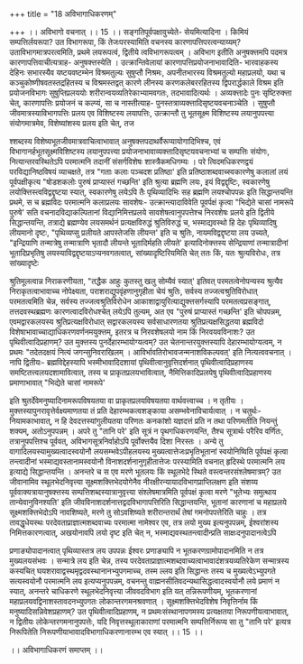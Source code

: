 +++
title = "18 अविभागाधिकरणम्"

+++
।। अविभागो वचनात् ।। 15 ।। सङ्गतिपूर्वपक्षावुच्येते- सेयमित्यादिना । किमियं सम्पत्तिर्लयरूपा? उत विभागरूपा, किं तेजःपरस्यामिति वचनस्य कारणापत्तिपरत्वन्याय्यम्? उताविभागमात्रपरत्वमिति, प्रथमे लयरूपत्वं, द्वितीये त्वविभागरूपत्वम् । अविभाग इतीति अनुषक्त्तमपि पदमत्र कारणापत्तिवाचीत्यत्राह- अनुषक्त्तस्येति । उत्क्रान्तिवेलायां कारणापत्तिप्रयोजनाभावादिति- भारवाहकस्य देहिनः सभारस्यैव यष्टयवष्टम्भेन विश्रमतुल्यः सुषुप्तौ निश्रमः, अपनीतभारस्य विश्रमतुल्यो महाप्रलयो, यथा च कञ्चुकोष्णीषवतस्तद्रहितस्य च विश्रमस्तद्वत् कारणे लीनस्य करणकलेबररहितस्य द्विपरार्द्धकाले विश्रम इति प्रयोजनविभागः सुषुप्तिप्रलययोः शरीरान्वयव्यतिरेकाभ्यामवगतः, तदभावादित्यर्थः । अव्यक्त्तादेः पुनः सृष्टिरुक्त्ता चेत्, कारणापत्तिः प्रयोजनं च कल्प्यं, सा च नास्तीत्याह- पुनस्तत्राव्यक्त्तादिसृष्टयवचनाञ्चेति । सुषुप्तौ जीवमात्रस्याविभागपत्तिः प्रलय एव विशिष्टस्य लयापत्तिः, उत्क्रान्तौ तु भूतसूक्ष्म विशिष्टस्य लयानुपपत्त्या संयोगमात्रमेव, विशेष्यांशस्य प्रलय इति चेत्, तज

श्शब्दस्य विशेष्यभूतजीवमात्रवाचित्वाभावात् अनुषक्त्तपदाथर्वैरूप्यायोगादिभिश्च, एवं विभागानर्हभूतसूक्ष्मविशिष्टस्य लयानुपपत्त्या प्रयोजनाभावाव्यक्त्तादिसृष्टयवचनाभ्यां च सम्पत्तिः संयोगः, नित्यान्तरवस्थितेऽपि परमात्मनि तदानीं संसर्गविशेषः शास्त्रैकमधिगम्यः । परे त्विदमधिकरणद्वयं परविद्यानिष्ठविषयं व्याचक्षते, तत्र "गताः कलाः पञ्चदश प्रतिष्ठा' इति प्रतिष्ठाशब्दवाच्स्वकारणेषु कलालां लयं पूर्वपक्षीकृत्य "षोडशकलोः पुरुषं प्राप्यास्तं गच्छन्ति' इति श्रुत्या ब्रह्मणि लयः, इयं विद्वद्दृष्टिः, स्वकारणेषु लयोक्त्तिस्त्वविद्वद्दृष्टया स्यात्, स्वकारणेषु लयेऽपि तैः पृथिव्यादिभिः सह ब्रह्मणि लयश्चोपपन्नः इति सिद्धान्तयन्ति प्रथमे, स च ब्रह्मविदः परमात्मनि कलाप्रलयः सावशेषः- उत्क्रान्त्यादाविवेति पूवर्पक्षं कृत्वा "भिद्येते चासां नामरूपे पुरुषे' सति वचनादविद्याकल्पितानां विद्यानिमित्तप्रलये सावशेषत्वानुपपत्तेश्च निरवशेषः प्रलये इति द्वितीये सिद्धान्तयन्ति, तत्राद्ये ब्रह्मण्येव लयसमर्थनं प्रत्यक्षविरुद्धं श्रुतिविरुद्धं च, भस्माद्यवस्थो हि देहः पृथिव्यादिषु लीयमानो दृष्टः, "पृथिव्यप्सु प्रलीयते आपस्तेजसि लीयन्त' इति च श्रुतिः, नायमविद्वद्दृष्टया लय उच्यते, "इन्द्रियाणि तन्मात्रेषु तन्मात्राणि भृतादौ लीयन्ते भूतादिर्महति लीयते' इत्यादिनोक्त्तस्य सेन्द्रियाणां तन्मात्रादीनां भूतादिप्रभृतिषु लयस्याविद्वद्दृष्टयाऽप्यनवगतत्वात्, सांख्यादृष्टिरियमिति चेत् ततः किं, यतः श्रुत्यविरोधः, तत्र सांख्यादृष्टेः

श्रुतिमूलत्वान्न निराकरणीयता, "तद्धैक आहुः कुतस्तु खलु सोम्यैवं स्यात्' इतिवत् परमतत्वेनोपन्यस्य श्रुत्यैव निराकृतत्वाभावाच्च नोपेक्ष्यता, पराशराद्युपवृंहणानुगृहीता चेयं श्रुतिः, सर्वस्य तज्जत्वश्रुतिविरोधात् परमतत्वमिति चेन्न, सर्वस्य तज्जत्वश्रुतिविरोधेन आकाशाद्वायुरित्याद्युक्त्तसर्गस्यापि परमतत्वप्रसङ्गात्, तत्तदवस्थब्रह्मणः कारणत्वादविरोधश्चेत् लयेऽपि तुल्यम्, अत एव "पुरुषं प्राप्यास्तं गच्छन्ति' इति चोपपन्नम्, एवमद्वारकलयस्य श्रुतिप्रत्यक्षविरोधात् सद्वारकलयस्य सर्वसाधारणतया श्रुतिप्रत्यक्षसिद्धतया ब्रह्मविदो विशेषाभावाच्चाद्याधिकरणवर्णनमयुक्त्तम्, इतरत्र च निरवशेषलयो नाम किं निरवयवविनाशः? उत पृथिवीत्वादिप्रहाणम्? उत मुक्त्तस्य पुनर्देहारम्भायोग्यत्वम्? उत चेतनान्तरयुक्त्तस्यापि देहारम्भायोग्यत्वम्, न प्रथमः "तदेतदक्षयं नित्यं जगन्सुनिवराखिलम् । आविर्भावतिरोभावजन्मनाशविकल्पवत्' इति नित्यत्ववचनात् । नापि द्वितीयः- ब्रह्मविद्देहस्यापि भस्मीभावादिदशायां पृथिवीत्वानुवृत्तिदर्शनात् पृथिवीत्वादिप्रहाणस्य समष्टितत्त्वलयदशामावित्वात्, तस्य च प्राकृतप्रलयभावित्वात्, नैमित्तिकादिप्रलयेषु पृथिवीत्वादिप्रहाणस्य प्रमाणाभावात् "भिद्येते चासां नामरूपे'

इति श्रुतर्देवेमनुष्यादिनामरूपविषयतया वा प्राकृतप्रलयविषयतया वार्थवत्त्वाच्च । न तृतीयः । मुक्त्तस्यापुनरावृत्तेर्वक्ष्यमाणतया तं प्रति देहारम्भकत्वशङ्काया असम्भवेनाविचार्यत्वात् । न चतुर्थः- नियामकाभावात्, न हि देवदत्तस्यांगुलीयतया परिणतः कनकांशो यज्ञदत्तं प्रति न तथा परिणमतीति नियन्तुं शक्यम्, अतोऽनुपपन्नम् । अपरे तु "तानि परे' इति सूत्रं न पृथगधिकरणयन्ति, तैश्च सूत्रार्थः परैरिव वर्णितः, तत्रानुपपत्तिश्च पूर्ववत्, अविभागसूत्रनिर्वाहोऽपि पूर्वोक्त्तयैव दिशा निरस्तः । अन्ये तु वागादिलयस्यामुख्यत्वादस्वयोनौ लयसम्भवेऽपीहलयस्य मुख्यत्वात्तेजःप्रभृतिभूतानां स्वयोनिष्विति पूर्वपक्षं कृत्वा तन्त्वादीनां भस्माद्यवस्तानामस्वयोनौ विनाशदर्शनानुगृहीतात्तेजः परस्यामिति वचनात् हृदिस्थे परमात्मनि लय इत्याद्ये सिद्धान्तयन्ति । अनन्तरे च स एव मरणे भूतलयः किं स्थूलभेदे स्थिते वस्त्वन्तरसंश्लेषमात्रम्? उत जीवानामिव स्थूलभेदनिवृत्त्या सूक्ष्मशक्त्तिभेदयोगेनैव नीरक्षीरन्यायादविभागप्राप्तिलक्षण इति संशय्य पूर्ववाक्यत्रायानुषक्त्तस्य सम्पत्तिशब्दस्यात्रानुवृत्त्या संश्लेषमात्रमिति पूर्वपक्षं कृत्वा मरणे "भूतेभ्यः समुत्थाय तान्येवानुविनश्यति' इति जीवविनाशदर्शनात्तद्वदविभागापत्तिरिति सिद्धान्तयन्ति, भूतानां कारणानां च महाप्रलये सूक्ष्मशक्त्तिभेदोऽपि नावशिष्यते, मरणे तु सोऽवशिष्यते शरीरान्तरार्थं तेषां गमनोपपत्तेरिति चाहुः । तत्र तावद्धृधेयस्थः परदेवताप्राज्ञात्मशब्दवाच्यः परमात्मा नामेश्वर एव, तत्र लयो मुख्य इत्यनुपपन्नम्, ईश्वरांशस्य निमित्तकारणत्वात्, अखयोनावपि लयो दृष्ट इति चेत् न, भस्माद्यवस्थतन्त्वादीन्प्रति साक्षःदनुपादानत्वेऽपि

प्रणाङ्योपादानत्वात् पृथिव्यास्तत्र लय उपपन्नः ईश्वरः प्रणाङ्यापि न भूतकरणग्रामोपादानमिति न तत्र मुख्यलयसंभवः । सन्मात्रे लय इति चेन्न, तस्य परदेवताप्राज्ञात्मशब्दवाच्यत्वाभावादंशत्रयव्यतिरेकेण सन्मात्रस्य कस्यचित् घयशरावाद्वस्थमृद्वदवस्थानानभ्युपगमाच्च, तस्म ल्लय इति सिद्धान्तः तस्य च मुख्यत्वेऽभ्युपगते सत्यस्वयोनौ परमात्मनि लय इत्यप्यनुपपन्नम्, वचनन्तु वाह्मनसीतिवदन्यथासिद्धत्वादस्वयोनौ लये प्रमाणं न स्यात्, अनन्तरे चाधिकरणे स्थूलभेदनिवृत्त्या जीववदविभाग इति यत् तन्निरूपणीयम्, भूतकरणानां महाप्रलयवद्विनाशस्तावदनभ्युपगतः लोकान्तरगमनश्रवणात् । सूक्ष्मशक्त्तिभेदविशेष निवृत्तिर्नाम किं मनुष्यादिसन्निवेशप्रहाणम्? उत पृथिवीत्वादिप्रहाणम्, न प्रथमःसंस्थानापगमस्य प्रत्यक्षतया निरूपणीयत्वाभावात्, न द्वितीयः लोकेन्तरगमनानुपपत्तेः, यदि निवृत्तस्थूलाकाराणां परमात्मनि सम्पत्तिर्निरूप्य सा तु "तानि परे' इत्यत्र निरूपितेति निरूपणीयाभावादविभागाधिकरणानारम्भ एव स्यात् ।। 15 ।।

।। अविभागाधिकरणं समाप्तम् ।।

